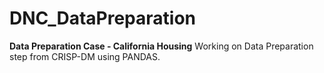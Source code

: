 # DNC_DataPreparation
**Data Preparation Case - California Housing**
Working on Data Preparation step from CRISP-DM using PANDAS.
